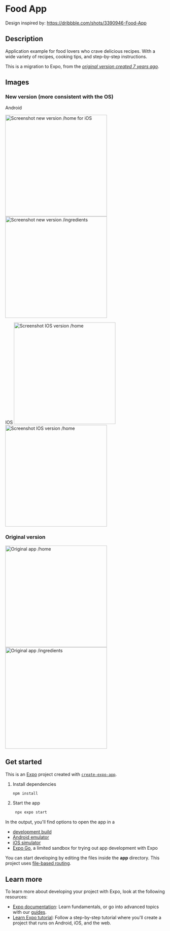 
# Food App

Design inspired by: https://dribbble.com/shots/3390946-Food-App


## Description

Application example for food lovers who crave delicious recipes. With a wide variety of recipes, cooking tips, and step-by-step instructions.

This is a migration to Expo, from the [*original version created 7 years ago*](https://github.com/theorlan2/FoodApp-React-Native/tree/oldVersion).

## Images

### New version (more consistent with the OS)
Android

<img src="/imagenes-App/new-version-home.png" width="320" alt="Screenshot new version /home for iOS">
<img src="/imagenes-App/new-version-ingredients.png" width="320" alt="Screenshot new version /ingredients">

IOS
<img src="/imagenes-App/new-version-home-ios.png" width="320" alt="Screenshot IOS version /home">
<img src="imagenes-App/new-version-ingredients-ios.png" width="320" alt="Screenshot IOS version /home">


### Original version
<img src="imagenes-App/imagen-home.png" width="320" alt="Original app /home">
<img src="imagenes-App/imagen-ingredientes.png" width="320" alt="Original app /ingredients">



## Get started

This is an [Expo](https://expo.dev) project created with [`create-expo-app`](https://www.npmjs.com/package/create-expo-app).

1. Install dependencies

   ```bash
   npm install
   ```

2. Start the app

   ```bash
    npx expo start
   ```


In the output, you'll find options to open the app in a

- [development build](https://docs.expo.dev/develop/development-builds/introduction/)
- [Android emulator](https://docs.expo.dev/workflow/android-studio-emulator/)
- [iOS simulator](https://docs.expo.dev/workflow/ios-simulator/)
- [Expo Go](https://expo.dev/go), a limited sandbox for trying out app development with Expo

You can start developing by editing the files inside the **app** directory. This project uses [file-based routing](https://docs.expo.dev/router/introduction).

## Learn more

To learn more about developing your project with Expo, look at the following resources:

- [Expo documentation](https://docs.expo.dev/): Learn fundamentals, or go into advanced topics with our [guides](https://docs.expo.dev/guides).
- [Learn Expo tutorial](https://docs.expo.dev/tutorial/introduction/): Follow a step-by-step tutorial where you'll create a project that runs on Android, iOS, and the web.
